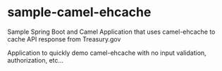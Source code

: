 # sample-camel-ehcache
Sample Spring Boot and Camel Application that uses camel-ehcache to cache API response from Treasury.gov

Application to quickly demo camel-ehcache with no input validation, authorization, etc...

